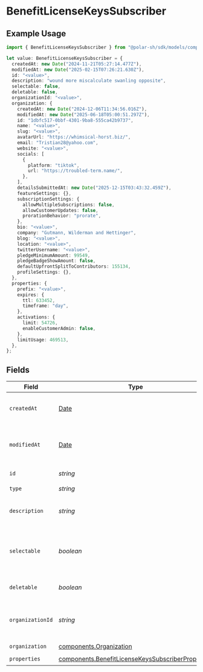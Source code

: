 # BenefitLicenseKeysSubscriber

## Example Usage

```typescript
import { BenefitLicenseKeysSubscriber } from "@polar-sh/sdk/models/components/benefitlicensekeyssubscriber.js";

let value: BenefitLicenseKeysSubscriber = {
  createdAt: new Date("2024-11-21T05:27:14.477Z"),
  modifiedAt: new Date("2025-02-15T07:26:21.630Z"),
  id: "<value>",
  description: "wound more miscalculate swanling opposite",
  selectable: false,
  deletable: false,
  organizationId: "<value>",
  organization: {
    createdAt: new Date("2024-12-06T11:34:56.016Z"),
    modifiedAt: new Date("2025-06-18T05:00:51.297Z"),
    id: "1dbfc517-0bbf-4301-9ba8-555ca42b9737",
    name: "<value>",
    slug: "<value>",
    avatarUrl: "https://whimsical-horst.biz/",
    email: "Tristian28@yahoo.com",
    website: "<value>",
    socials: [
      {
        platform: "tiktok",
        url: "https://troubled-term.name/",
      },
    ],
    detailsSubmittedAt: new Date("2025-12-15T03:43:32.459Z"),
    featureSettings: {},
    subscriptionSettings: {
      allowMultipleSubscriptions: false,
      allowCustomerUpdates: false,
      prorationBehavior: "prorate",
    },
    bio: "<value>",
    company: "Gutmann, Wilderman and Hettinger",
    blog: "<value>",
    location: "<value>",
    twitterUsername: "<value>",
    pledgeMinimumAmount: 99549,
    pledgeBadgeShowAmount: false,
    defaultUpfrontSplitToContributors: 155134,
    profileSettings: {},
  },
  properties: {
    prefix: "<value>",
    expires: {
      ttl: 633452,
      timeframe: "day",
    },
    activations: {
      limit: 54726,
      enableCustomerAdmin: false,
    },
    limitUsage: 469513,
  },
};
```

## Fields

| Field                                                                                                                  | Type                                                                                                                   | Required                                                                                                               | Description                                                                                                            |
| ---------------------------------------------------------------------------------------------------------------------- | ---------------------------------------------------------------------------------------------------------------------- | ---------------------------------------------------------------------------------------------------------------------- | ---------------------------------------------------------------------------------------------------------------------- |
| `createdAt`                                                                                                            | [Date](https://developer.mozilla.org/en-US/docs/Web/JavaScript/Reference/Global_Objects/Date)                          | :heavy_check_mark:                                                                                                     | Creation timestamp of the object.                                                                                      |
| `modifiedAt`                                                                                                           | [Date](https://developer.mozilla.org/en-US/docs/Web/JavaScript/Reference/Global_Objects/Date)                          | :heavy_check_mark:                                                                                                     | Last modification timestamp of the object.                                                                             |
| `id`                                                                                                                   | *string*                                                                                                               | :heavy_check_mark:                                                                                                     | The ID of the benefit.                                                                                                 |
| `type`                                                                                                                 | *string*                                                                                                               | :heavy_check_mark:                                                                                                     | N/A                                                                                                                    |
| `description`                                                                                                          | *string*                                                                                                               | :heavy_check_mark:                                                                                                     | The description of the benefit.                                                                                        |
| `selectable`                                                                                                           | *boolean*                                                                                                              | :heavy_check_mark:                                                                                                     | Whether the benefit is selectable when creating a product.                                                             |
| `deletable`                                                                                                            | *boolean*                                                                                                              | :heavy_check_mark:                                                                                                     | Whether the benefit is deletable.                                                                                      |
| `organizationId`                                                                                                       | *string*                                                                                                               | :heavy_check_mark:                                                                                                     | The ID of the organization owning the benefit.                                                                         |
| `organization`                                                                                                         | [components.Organization](../../models/components/organization.md)                                                     | :heavy_check_mark:                                                                                                     | N/A                                                                                                                    |
| `properties`                                                                                                           | [components.BenefitLicenseKeysSubscriberProperties](../../models/components/benefitlicensekeyssubscriberproperties.md) | :heavy_check_mark:                                                                                                     | N/A                                                                                                                    |